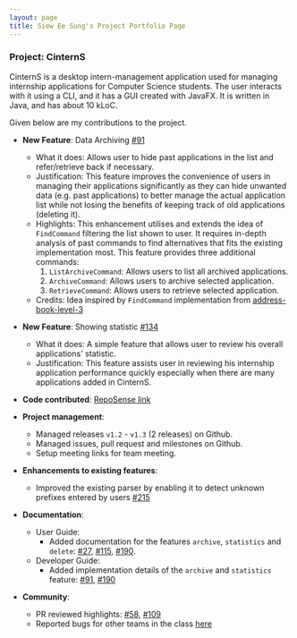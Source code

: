 ```yaml
---
layout: page
title: Siew Ee Sung's Project Portfolio Page
---
```


### Project: CinternS

CinternS is a desktop intern-management application used for managing internship applications for Computer Science students. The user interacts with it using a CLI, and it has a GUI created with JavaFX. It is written in Java, and has about 10 kLoC.

Given below are my contributions to the project.

* **New Feature**: Data Archiving [#91](https://github.com/AY2223S1-CS2103-F14-3/tp/pull/91)
    * What it does: Allows user to hide past applications in the list and refer/retrieve back if necessary.
    * Justification: This feature improves the convenience of users in managing their applications significantly as they can hide unwanted data (e.g. past applications) to better manage the actual application list while not losing the benefits of keeping track of old applications (deleting it).
    * Highlights: This enhancement utilises and extends the idea of `FindCommand` filtering the list shown to user. It requires in-depth analysis of past commands to find alternatives that fits the existing implementation most. This feature provides three additional commands:
      1. `ListArchiveCommand`: Allows users to list all archived applications.
      2. `ArchiveCommand`: Allows users to archive selected application.
      3. `RetrieveCommand`: Allows users to retrieve selected application.
   * Credits: Idea inspired by `FindCommand` implementation from [address-book-level-3](https://github.com/se-edu/addressbook-level3)

* **New Feature**: Showing statistic [#134](https://github.com/AY2223S1-CS2103-F14-3/tp/pull/134)
    * What it does: A simple feature that allows user to review his overall applications' statistic.
    * Justification: This feature assists user in reviewing his internship application performance quickly especially when there are many applications added in CinternS.

* **Code contributed**: [RepoSense link](https://nus-cs2103-ay2223s1.github.io/tp-dashboard/?search=eesung00&breakdown=true&sort=groupTitle&sortWithin=title&since=2022-09-16&timeframe=commit&mergegroup=&groupSelect=groupByRepos&checkedFileTypes=docs~functional-code~test-code~other)

* **Project management**:
    * Managed releases `v1.2` - `v1.3` (2 releases) on Github.
    * Managed issues, pull request and milestones on Github.
    * Setup meeting links for team meeting.

* **Enhancements to existing features**:
    * Improved the existing parser by enabling it to detect unknown prefixes entered by users [#215](https://github.com/AY2223S1-CS2103-F14-3/tp/pull/215)

* **Documentation**: 
    * User Guide:
        * Added documentation for the features `archive`, `statistics` and `delete`: [#27](https://github.com/AY2223S1-CS2103-F14-3/tp/pull/27/files), [#115](https://github.com/AY2223S1-CS2103-F14-3/tp/pull/115/files#diff-b50feaf9240709b6b02fb9584696b012c2a69feeba89e409952cc2f401f373fb), [#190](https://github.com/AY2223S1-CS2103-F14-3/tp/pull/190).
    * Developer Guide:
        * Added implementation details of the `archive` and `statistics` feature: [#91](https://github.com/AY2223S1-CS2103-F14-3/tp/pull/91/files#diff-1a95edf069a4136e9cb71bee758b0dc86996f6051f0d438ec2c424557de7160b), [#190](https://github.com/AY2223S1-CS2103-F14-3/tp/pull/190)

* **Community**:
    * PR reviewed highlights: [#58](https://github.com/AY2223S1-CS2103-F14-3/tp/pull/58), [#109](https://github.com/AY2223S1-CS2103-F14-3/tp/pull/109)
    * Reported bugs for other teams in the class [here](https://github.com/eesung00/ped/issues)

